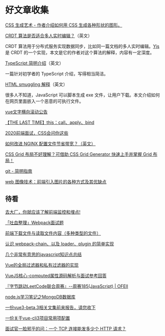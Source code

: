 # 好文章收集

[CSS 生成艺术 - 作者介绍如何用 CSS 生成各种形状的图形。](https://generative-art-with-css.commons.host/)

[CRDT 算法是否适合多人实时编辑？](https://blog.kevinjahns.de/are-crdts-suitable-for-shared-editing/)（英文）

CRDT 算法用于分布式服务实现数据同步，比如同一篇文档的多人实时编辑。[Yjs](https://github.com/yjs/yjs) 是 CRDT 的一个实现，本文是它的作者对这个算法的解释，内容有一定深度。

[TypeScript 简明介绍](https://www.warambil.com/typescript-why-is-so-important)（英文）

一篇针对初学者的 TypeScript 介绍，写得相当简洁。

[HTML smuggling 解释](https://outflank.nl/blog/2018/08/14/html-smuggling-explained/)（英文）

很多人不知道，JavaScript 可以脚本生成 exe 文件，让用户下载。本文介绍如何在网页里面嵌入一个恶意的可执行文件。

[vue文字横向滚动公告](https://segmentfault.com/a/1190000022160405)

[【THE LAST TIME】this：call、apply、bind](https://juejin.im/post/5da7cdff6fb9a04de7735742)

[2020前端面试，CSS会问你这些 ](https://segmentfault.com/a/1190000022149245)

[如何改进 NGINX 配置文件节省带宽？（英文）](https://www.nginx.com/blog/help-the-world-by-healing-your-nginx-configuration/)

[CSS Grid 布局不好理解？可借助 CSS Grid Generator 快速上手并掌握 Grid 布局！](https://segmentfault.com/a/1190000022151836)

[git - 简明指南](http://rogerdudler.github.io/git-guide/index.zh.html)

[web 图像技术：前端引入图片的各种方式及其优缺点](https://juejin.im/post/5ea22d15e51d45470c12d074)

  

 ## 待看

[去大厂，你就应该了解前端监控和埋点!](https://juejin.im/post/5e9052916fb9a03c9843284f)

[「吐血整理」Webpack面试题](https://mp.weixin.qq.com/s?__biz=MzI1NTcxOTQ1Nw==&mid=2247488174&idx=2&sn=11c5380b199075a2e8d1ffb827f0825b)

[前端下载文件与读取文件内容（多种类型的文件）](https://juejin.im/post/5e9840336fb9a03c4c5bd1e0)

[认识 webpack-chain、以及 loader、plugin 的简单实现](https://juejin.im/post/5e992987f265da480b2646bc)

[几个非常有意思的javascript知识点总结](https://juejin.im/post/5e97c1206fb9a03c300f9d75)

[Vue的全局过滤器和私有过滤器的实现](https://www.zhangshengrong.com/p/9MNlDEBLNJ/)

[VueJS核心-computed属性源码解析与面试参考回答](https://juejin.im/post/5e9d1c616fb9a03c576cc2ab)

[『字节跳动LeetCode联合周赛』--周赛185(JavaScript) | OFEII](https://juejin.im/post/5e9c74f3e51d4546b3566758)

[node.js学习笔记之MongoDB数据库](https://juejin.im/post/5e9e362a6fb9a03c6e6438e2)

[一份vue3-beta.3相关文集前来报告，请您收下](https://segmentfault.com/a/1190000022451034)

[一份关于vue-cli3项目常用项配置](https://segmentfault.com/a/1190000022512358)

[面试官一脸邪乎的问：一个 TCP 连接能发多少个 HTTP 请求？](https://segmentfault.com/a/1190000022549995)
